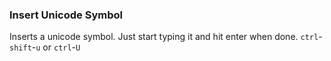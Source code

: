 ### Insert Unicode Symbol
Inserts a unicode symbol. Just start typing it and hit enter when done.
`ctrl`-`shift`-`u` or `ctrl`-`U`
